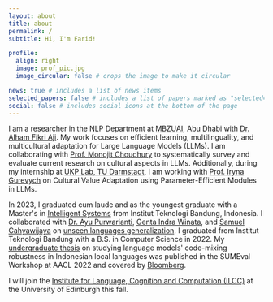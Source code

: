 ```yaml
---
layout: about
title: about
permalink: /
subtitle: Hi, I'm Farid! 

profile:
  align: right
  image: prof_pic.jpg
  image_circular: false # crops the image to make it circular

news: true # includes a list of news items
selected_papers: false # includes a list of papers marked as "selected={true}"
social: false # includes social icons at the bottom of the page
---
```

I am a researcher in the NLP Department at [MBZUAI](https://mbzuai.ac.ae/), Abu Dhabi with [Dr. Alham Fikri Aji](https://afaji.github.io/). My work focuses on efficient learning, multilinguality, and multicultural adaptation for Large Language Models (LLMs). I am collaborating with [Prof. Monojit Choudhury](https://scholar.google.com/citations?hl=en&user=WR1ImCMAAAAJ&view_op=list_works) to systematically survey and evaluate current research on cultural aspects in LLMs. Additionally, during my internship at [UKP Lab, TU Darmstadt](https://www.informatik.tu-darmstadt.de/ukp/ukp_home/index.en.jsp), I am working with [Prof. Iryna Gurevych](https://www.informatik.tu-darmstadt.de/ukp/ukp_home/head_ukp/index.en.jsp) on Cultural Value Adaptation using Parameter-Efficient Modules in LLMs.

In 2023, I graduated cum laude and as the youngest graduate with a Master's in [Intelligent Systems](https://stei.itb.ac.id/program-pasca-sarjana/magister-informatika/) from Institut Teknologi Bandung, Indonesia. I collaborated with [Dr. Ayu Purwarianti](https://www.itb.ac.id/staf/profil/ayu-purwarianti), [Genta Indra Winata](https://gentawinata.com/), and [Samuel Cahyawijaya](https://samuelcahyawijaya.github.io/) on [unseen languages generalization](https://arxiv.org/pdf/2401.06034v2). I graduated from Institut Teknologi Bandung with a B.S. in Computer Science in 2022. My [undergraduate thesis](https://arxiv.org/pdf/2311.12405) on studying language models' code-mixing robustness in Indonesian local languages was published in the SUMEval Workshop at AACL 2022 and covered by [Bloomberg](https://www.bloomberg.com/company/stories/bloombergs-ai-engineering-group-publishes-4-nlp-research-papers-at-aacl-ijcnlp-2022/).

I will join the [Institute for Language, Cognition and Computation (ILCC)](https://web.inf.ed.ac.uk/ilcc) at the University of Edinburgh this fall.